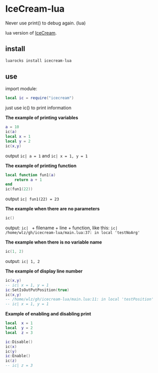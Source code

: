 # IceCream-lua

Never use print() to debug again. (lua)

lua version of [IceCream](https://github.com/gruns/icecream).

## install

```sh
luarocks install icecream-lua
```

## use

import module:

```lua
local ic = require("icecream")
```

just use ic() to print information

**The example of printing variables**

```lua
a = 10
ic(a)
local x = 1
local y = 2
ic(x,y)
```

output  `ic| a = 1` and `ic| x = 1, y = 1`

**The example of printing function**

```lua
local function fun1(a) 
    return a + 1 
end
ic(fun1(22))
```

output  `ic| fun1(22) = 23`

**The example when there are no parameters**

```lua
ic()
```

output: `ic| ` + filename + line + function, like this: `ic| /home/wlz/gh/icecream-lua/main.lua:37: in local 'testNoArg'`

**The example when there is no variable name**

```lua
ic(1, 2)
```

output: `ic| 1, 2`

**The example of display line number**

```lua
ic(x,y)
-- ic| x = 1, y = 1
ic:SetIsOutPutPosition(true)
ic(x,y)
-- /home/wlz/gh/icecream-lua/main.lua:11: in local 'testPosition'
-- ic| x = 1, y = 1
```

**Example of enabling and disabling print**

```lua
local  x = 1
local  y = 2
local  z = 3

ic:Disable()
ic(x)
ic(y)
ic:Enable()
ic(z)
-- ic| z = 3
```

